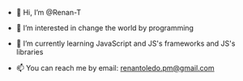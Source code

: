 - 👋 Hi, I’m @Renan-T
- 👀 I’m interested in change the world by programming
- 🌱 I’m currently learning JavaScript and JS's frameworks and JS's libraries 

- 📫 You can reach me by email: renantoledo.pm@gmail.com

<!---
Renan-T/Renan-T is a ✨ special ✨ repository because its `README.md` (this file) appears on your GitHub profile.
You can click the Preview link to take a look at your changes.
--->
